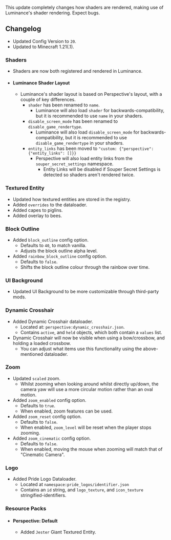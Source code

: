 This update completely changes how shaders are rendered, making use of Luminance's shader rendering. Expect bugs.  


## Changelog  
- Updated Config Version to `20`.  
- Updated to Minecraft 1.21(.1).  
### Shaders
- Shaders are now both registered and rendered in Luminance.
- #### Luminance Shader Layout
  - Luminance's shader layout is based on Perspective's layout, with a couple of key differences.
    - `shader` has been renamed to `name`.
      - Luminance will also load `shader` for backwards-compatibility, but it is recommended to use `name` in your shaders.
    - `disable_screen_mode` has been renamed to `disable_game_rendertype`.
      - Luminance will also load `disable_screen_mode` for backwards-compatibility, but it is recommended to use `disable_game_rendertype` in your shaders.
    - `entity_links` has been moved to `"custom: {"perspective":{"entity_links": []}}`
      - Perspective will also load entity links from the `souper_secret_settings` namespace.
        - Entity Links will be disabled if Souper Secret Settings is detected so shaders aren't rendered twice.  
### Textured Entity  
- Updated how textured entities are stored in the registry.  
- Added `overrides` to the dataloader.  
- Added capes to piglins.  
- Added overlay to bees.  
### Block Outline  
- Added `block_outline` config option.  
  - Defaults to `40`, to match vanilla.  
  - Adjusts the block outline alpha level.  
- Added `rainbow_block_outline` config option.  
  - Defaults to `false`.  
  - Shifts the block outline colour through the rainbow over time. 
### UI Background  
- Updated UI Background to be more customizable through third-party mods.  
### Dynamic Crosshair  
- Added Dynamic Crosshair dataloader.  
  - Located at: `perspective:dynamic_crosshair.json`.  
  - Contains `active`, and `held` objects, which both contain a `values` list.  
- Dynamic Crosshair will now be visible when using a bow/crossbow, and holding a loaded crossbow.  
  - You can adjust what items use this functionality using the above-mentioned dataloader.  
### Zoom  
- Updated `scaled` zoom.
  - Whilst zooming when looking around whilst directly up/down, the camera yaw will use a more circular motion rather than an oval motion.  
- Added `zoom_enabled` config option.  
  - Defaults to `true`.
  - When enabled, zoom features can be used.  
- Added `zoom_reset` config option.  
  - Defaults to `false`.  
  - When enabled, `zoom_level` will be reset when the player stops zooming.  
- Added `zoom_cinematic` config option.  
  - Defaults to `false`.  
  - When enabled, moving the mouse when zooming will match that of "Cinematic Camera".  
### Logo  
- Added Pride Logo Dataloader.  
  - Located at `namespace:pride_logos/identifier.json`  
  - Contains an `id` string, and `logo_texture`, and `icon_texture` stringified-identifiers.  
### Resource Packs  
- #### Perspective: Default
  - Added `Jester` Giant Textured Entity.  
